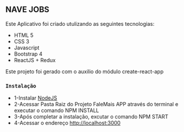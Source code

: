 ## NAVE JOBS

Este Aplicativo foi criado utulizando as seguintes tecnologias:

* HTML 5
* CSS 3 
* Javascript
* Bootstrap 4
* ReactJS + Redux

Este projeto foi gerado com o auxilio do módulo create-react-app

### `Instalação`

* 1-Instalar [NodeJS](https://nodejs.org/en/)
* 2-Acessar Pasta Raiz do Projeto FaleMais APP através do terminal e executar o comando NPM INSTALL
* 3-Após completar a instalação, excutar o comando NPM START
* 4-Acessar o endereço [http://localhost:3000](http://localhost:3000)





